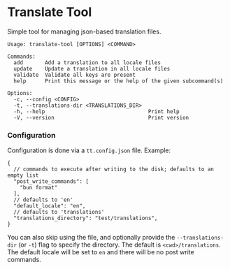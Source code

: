 # Translate Tool

Simple tool for managing json-based translation files.

```shell
Usage: translate-tool [OPTIONS] <COMMAND>

Commands:
  add       Add a translation to all locale files
  update    Update a translation in all locale files
  validate  Validate all keys are present
  help      Print this message or the help of the given subcommand(s)

Options:
  -c, --config <CONFIG>                      
  -t, --translations-dir <TRANSLATIONS_DIR>  
  -h, --help                                 Print help
  -V, --version                              Print version
```

### Configuration

Configuration is done via a `tt.config.json` file. Example:

```json5
{
  // commands to execute after writing to the disk; defaults to an empty list
  "post_write_commands": [
    "bun format"
  ],
  // defaults to 'en'
  "default_locale": "en",
  // defaults to 'translations'
  "translations_directory": "test/translations",
}
```

You can also skip using the file, and optionally provide the `--translations-dir` (or `-t`) flag to specify the
directory. The default is `<cwd>/translations`. The default locale will be set to `en` and there will be no post write
commands.